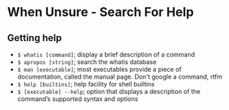 # When Unsure - Search For Help

## Getting help

* `$ whatis [command]`; display a brief description of a command
* `$ apropos [string]`; search the whatis database
* `$ man [executable]`; most executables provide a piece of documentation, called the manual page. Don't google a command, rtfm
* `$ help [builtins]`; help facility for shell builtins
* `$ [executable] --help`; option that displays a description
of the command’s supported syntax and options
